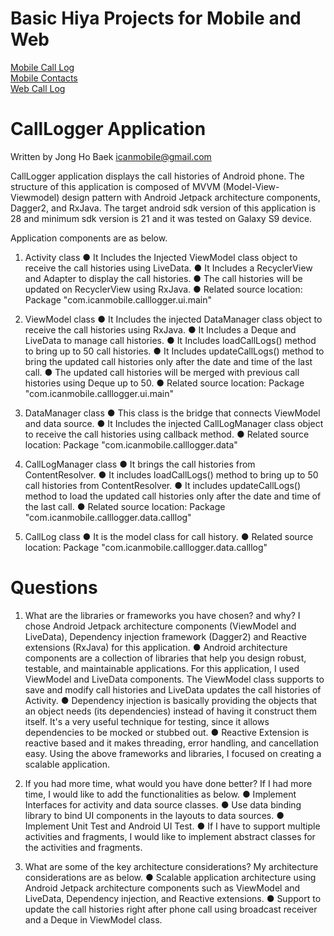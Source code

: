# Basic Hiya Projects for Mobile and Web
[Mobile Call Log](https://github.com/hiyainc/mobile-basic-projects/wiki/Mobile-Call-Log-App)    
[Mobile Contacts](https://github.com/hiyainc/mobile-basic-projects/wiki/Mobile-Contacts-App)   
[Web Call Log](https://github.com/hiyainc/mobile-basic-projects/wiki/Web-Call-Log)  

# CallLogger Application
Written by Jong Ho Baek
icanmobile@gmail.com

CallLogger application displays the call histories of Android phone. 
The structure of this application is composed of MVVM (Model-View-Viewmodel) design pattern with Android Jetpack architecture components, Dagger2, and RxJava. The target android sdk version of this application is 28 and minimum sdk version is 21 and it was tested on Galaxy S9 device.

Application components are as below.
1. Activity class
● It Includes the Injected ViewModel class object to receive the call histories using LiveData.
● It Includes a RecyclerView and Adapter to display the call histories.
● The call histories will be updated on RecyclerView using RxJava.
● Related source location: Package "com.icanmobile.calllogger.ui.main"

2. ViewModel class
● It Includes the injected DataManager class object to receive the call histories using RxJava.
● It Includes a Deque and LiveData to manage call histories.
● It Includes loadCallLogs() method to bring up to 50 call histories.
● It Includes updateCallLogs() method to bring the updated call histories only after the date and time of the last call.
● The updated call histories will be merged with previous call histories using Deque up to 50.
● Related source location: Package "com.icanmobile.calllogger.ui.main"


3. DataManager class
● This class is the bridge that connects ViewModel and data source.
● It Includes the injected CallLogManager class object to receive the call histories using callback method.
● Related source location: Package "com.icanmobile.calllogger.data"


4. CallLogManager class
● It brings the call histories from ContentResolver.
● It includes loadCallLogs() method to bring up to 50 call histories from ContentResolver.
● It includes updateCallLogs() method to load the updated call histories only after the date and time of the last call.
● Related source location: Package "com.icanmobile.calllogger.data.calllog"


5. CallLog class
● It is the model class for call history.
● Related source location: Package "com.icanmobile.calllogger.data.calllog"


# Questions
1. What are the libraries or frameworks you have chosen? and why?
I chose Android Jetpack architecture components (ViewModel and LiveData), Dependency injection framework (Dagger2) and Reactive extensions (RxJava) for this application.
● Android architecture components are a collection of libraries that help you design robust, testable, and maintainable applications. For this application, I used ViewModel and LiveData components. The ViewModel class supports to save and modify call histories and LiveData updates the call histories of Activity.
● Dependency injection is basically providing the objects that an object needs (its dependencies) instead of having it construct them itself. It's a very useful technique for testing, since it allows dependencies to be mocked or stubbed out.
● Reactive Extension is reactive based and it makes threading, error handling, and cancellation easy.
Using the above frameworks and libraries, I focused on creating a scalable application.

2. If you had more time, what would you have done better?
If I had more time, I would like to add the functionalities as below.
● Implement Interfaces for activity and data source classes.
● Use data binding library to bind UI components in the layouts to data sources.
● Implement Unit Test and Android UI Test.
● If I have to support multiple activities and fragments, I would like to implement abstract classes for the activities and fragments.

3. What are some of the key architecture considerations?
My architecture considerations are as below.
● Scalable application architecture using Android Jetpack architecture components such as ViewModel and LiveData, Dependency injection, and Reactive extensions.
● Support to update the call histories right after phone call using broadcast receiver and a Deque in ViewModel class.
